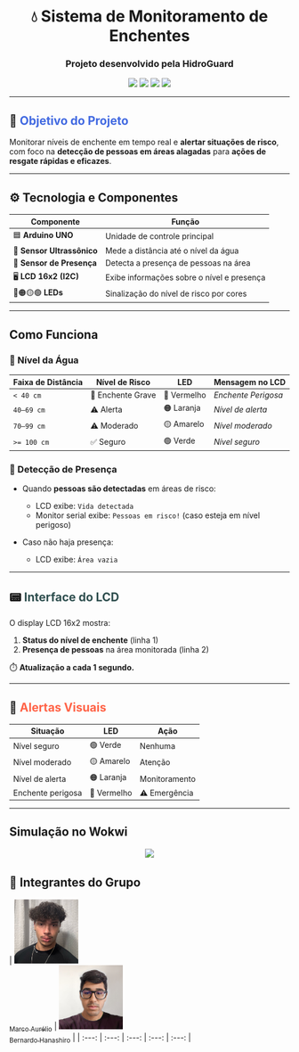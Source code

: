 <h1 align="center">💧 Sistema de Monitoramento de Enchentes</h1>
<h3 align="center">Projeto desenvolvido pela <strong>HidroGuard</strong></h3>

<p align="center">
  <img src="https://img.shields.io/badge/Arduino-UNO-00979D?style=for-the-badge&logo=arduino&logoColor=white">
  <img src="https://img.shields.io/badge/Sensor-Ultrass%C3%B4nico-blue?style=for-the-badge">
  <img src="https://img.shields.io/badge/Sensor-Presen%C3%A7a-red?style=for-the-badge">
  <img src="https://img.shields.io/badge/Display-LCD_16x2-green?style=for-the-badge">
</p>

---

## 📌 <span style="color:#4169E1">Objetivo do Projeto</span>

Monitorar níveis de enchente em tempo real e **alertar situações de risco**, com foco na **detecção de pessoas em áreas alagadas** para **ações de resgate rápidas e eficazes**.

---

## ⚙️ <span>Tecnologia e Componentes</span>

| Componente            | Função                                     |
|------------------------|---------------------------------------------|
| 🟦 **Arduino UNO**         | Unidade de controle principal              |
| 📏 **Sensor Ultrassônico** | Mede a distância até o nível da água       |
| 🧍 **Sensor de Presença**   | Detecta a presença de pessoas na área      |
| 🖥 **LCD 16x2 (I2C)**      | Exibe informações sobre o nível e presença |
| 🔴🟠🟡🟢 **LEDs**            | Sinalização do nível de risco por cores    |

---

##  <span>Como Funciona</span>

### 📏 Nível da Água

| Faixa de Distância | Nível de Risco     | LED        | Mensagem no LCD           |
|--------------------|--------------------|------------|---------------------------|
| `< 40 cm`          | 🚨 Enchente Grave   | 🔴 Vermelho | *Enchente Perigosa*       |
| `40–69 cm`         | ⚠️ Alerta           | 🟠 Laranja  | *Nível de alerta*         |
| `70–99 cm`         | ⚠️ Moderado         | 🟡 Amarelo  | *Nível moderado*          |
| `>= 100 cm`        | ✅ Seguro           | 🟢 Verde    | *Nível seguro*            |

### 🧍 Detecção de Presença

- Quando **pessoas são detectadas** em áreas de risco:
  - LCD exibe: `Vida detectada`
  - Monitor serial exibe: `Pessoas em risco!` (caso esteja em nível perigoso)

- Caso não haja presença:
  - LCD exibe: `Área vazia`

---

## 📟 <span style="color:#2F4F4F">Interface do LCD</span>

O display LCD 16x2 mostra:

1. **Status do nível de enchente** (linha 1)  
2. **Presença de pessoas** na área monitorada (linha 2)

⏱️ **Atualização a cada 1 segundo.**

---

## 🚨 <span style="color:#FF6347">Alertas Visuais</span>

| Situação            | LED           | Ação          |
|---------------------|----------------|----------------|
| Nível seguro        | 🟢 Verde       | Nenhuma        |
| Nível moderado      | 🟡 Amarelo     | Atenção        |
| Nível de alerta     | 🟠 Laranja     | Monitoramento  |
| Enchente perigosa   | 🔴 Vermelho    | ⚠️ Emergência   |

---

## Simulação no Wokwi

<p align="center">
  <a href="https://wokwi.com/projects/432675092418348033" target="_blank">
    <img src="https://img.shields.io/badge/Abrir%20no%20Wokwi-00C853?style=for-the-badge&logo=arduino&logoColor=white">
  </a>
</p>

## 👥 Integrantes do Grupo

| [<img loading="lazy" src="./Marco.png" width=115><br><sub>Marco Aurélio</sub>](https://github.com/Arriatea) | [<img loading="lazy" src="./Bernardo.png" width=115><br><sub>Bernardo Hanashiro</sub>](https://github.com/BernardoYuji) |
| :---: | :---: | :---: | :---: | :---: |
